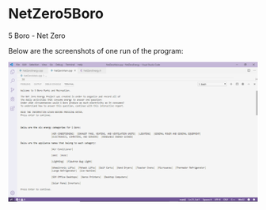 # NetZero5Boro
5 Boro - Net Zero

Below are the screenshots of one run of the program:

![Part 1 of 5](/Project-Output-1.png)

